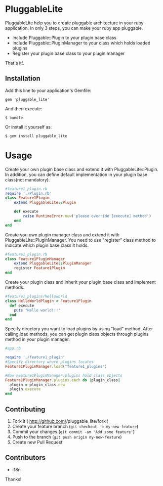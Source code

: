 # PluggableLite

PluggableLite help you to create pluggable architecture in your ruby application.
In only 3 steps, you can make your ruby app pluggable.

- Include Pluggable::Plugin to your plugin base class
- Include Pluggable::PluginManager to your class which holds loaded plugins
- Register your plugin base class to your plugin manager

That's it!.

## Installation

Add this line to your application's Gemfile:

    gem 'pluggable_lite'

And then execute:

    $ bundle

Or install it yourself as:

    $ gem install pluggable_lite

# Usage

Create your own plugin base class and extend it with PluggableLite::Plugin.
In addition, you can define default implementation in your plugin base class(not mandatory).

```ruby
#feature1_plugin.rb
require './Plugin.rb'
class Feature1Plugin
	extend PluggableLite::Plugin

	def execute
		raise RuntimeError.new('please override [execute] method')
	end
end
```

Create you own plugin manager class and extend it with PluggableLite::PluginManager.
You need to use "register" class method to indicate which plugin base class it holds.

```ruby
#feature1_plugin.rb
class Feature1PluginManager 
	extend PluggableLite::PluginManager
	register Feature1Plugin
end
```

Create your plugin class and inherit your plugin base class and implement methods.

```ruby
#feature1_plugins/helloworld
class HelloWorldPlugin < Feature1Plugin
  def execute
    puts "Hello world!!!"
  end
end
```

Specify directory you want to load plugins by using "load" method.
After calling load methods, you can get plugin class objects through plugins method in your plugin manager.

```ruby
#app.rb

require './feature1_plugin'
#Specify directory where plugins locates
Feature1PluginManager.load("feature1_plugins")

#Now Feature1PluginManager.plugins hold class objects
Feature1PluginManager.plugins.each do |plugin_class|
  plugin = plugin_class.new
  plugin.execute
end
```

## Contributing

1. Fork it ( http://github.com/<my-github-username>/pluggable_lite/fork )
2. Create your feature branch (`git checkout -b my-new-feature`)
3. Commit your changes (`git commit -am 'Add some feature'`)
4. Push to the branch (`git push origin my-new-feature`)
5. Create new Pull Request

## Contributors

- i18n

Thanks!